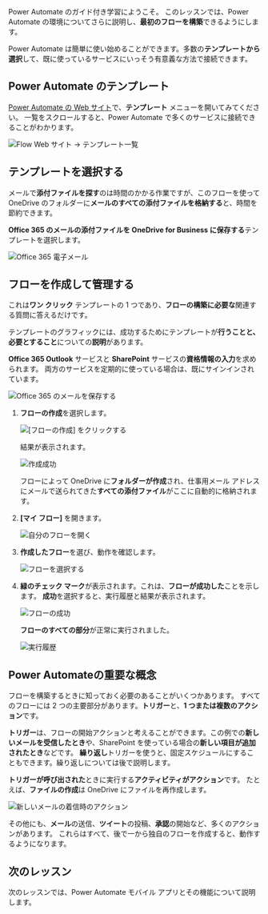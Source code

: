 Power Automate のガイド付き学習にようこそ。 このレッスンでは、Power Automate の環境についてさらに説明し、**最初のフローを構築**できるようにします。

Power Automate は簡単に使い始めることができます。多数の**テンプレートから選択**して、既に使っているサービスにいっそう有意義な方法で接続できます。  

## <a name="power-automate-templates"></a>Power Automate のテンプレート
[Power Automate の Web サイト](https://ms.flow.microsoft.com)で、**テンプレート** メニューを開いてみてください。 一覧をスクロールすると、Power Automate で多くのサービスに接続できることがわかります。

![Flow Web サイト -> テンプレート一覧](./media/learning-create-a-flow/template-list.png)

## <a name="choose-a-template"></a>テンプレートを選択する
メールで**添付ファイルを探す**のは時間のかかる作業ですが、このフローを使って OneDrive のフォルダーに**メールのすべての添付ファイルを格納する**と、時間を節約できます。

**Office 365 のメールの添付ファイルを OneDrive for Business に保存する**テンプレートを選択します。

![Office 365 電子メール](./media/learning-create-a-flow/office-365-email.png)

## <a name="create-and-administer-a-flow"></a>フローを作成して管理する
これは**ワン クリック** テンプレートの 1 つであり、**フローの構築に必要な**関連する質問に答えるだけです。

テンプレートのグラフィックには、成功するためにテンプレートが**行うことと、必要とすること**についての**説明**があります。

**Office 365 Outlook** サービスと **SharePoint** サービスの**資格情報の入力**を求められます。 両方のサービスを定期的に使っている場合は、既にサインインされています。

![Office 365 のメールを保存する](./media/learning-create-a-flow/save-flow-office-description.png)

1. **フローの作成**を選択します。
   
    ![[フローの作成] をクリックする](./media/learning-create-a-flow/click-create-flow.png)
   
    結果が表示されます。 
   
    ![作成成功](./media/learning-create-a-flow/create-successful.png)
   
    フローによって OneDrive に**フォルダーが作成**され、仕事用メール アドレスにメールで送られてきた**すべての添付ファイル**がここに自動的に格納されます。
2. **[マイ フロー]** を開きます。
   
    ![自分のフローを開く](./media/learning-create-a-flow/click-my-flows.png)
3. **作成したフロー**を選び、動作を確認します。
   
    ![フローを選択する](./media/learning-create-a-flow/click-the-flow.png)
4. **緑のチェック マーク**が表示されます。これは、**フローが成功した**ことを示します。 **成功**を選択すると、実行履歴と結果が表示されます。
   
    ![フローの成功](./media/learning-create-a-flow/flow-successful.png)
   
    **フローのすべての部分**が正常に実行されました。 
   
    ![実行履歴](./media/learning-create-a-flow/run-history.png)

## <a name="important-concepts-in-power-automate"></a>Power Automateの重要な概念
フローを構築するときに知っておく必要のあることがいくつかあります。 すべてのフローには 2 つの主要部分があります。**トリガー**と、**1 つまたは複数のアクション**です。 

**トリガー**は、フローの開始アクションと考えることができます。この例での**新しいメールを受信したとき**や、SharePoint を使っている場合の**新しい項目が追加されたとき**などです。 **繰り返し**トリガーを使うと、固定スケジュールにすることもできます。繰り返しについては後で説明します。

**トリガーが呼び出された**ときに実行する**アクティビティがアクション**です。 たとえば、**ファイルの作成**は OneDrive にファイルを再作成します。

![新しいメールの着信時のアクション](./media/learning-create-a-flow/trigger-or-action.png)

その他にも、**メール**の送信、**ツイート**の投稿、**承認**の開始など、多くのアクションがあります。
これらはすべて、後で一から独自のフローを作成すると、動作するようになります。 

## <a name="next-lesson"></a>次のレッスン
次のレッスンでは、Power Automate モバイル アプリとその機能について説明します。 


